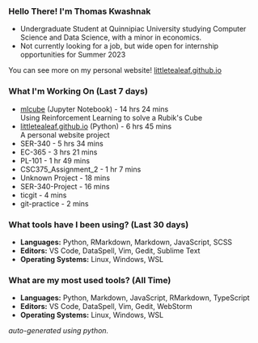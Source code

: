 
### Hello There! I'm Thomas Kwashnak

- Undergraduate Student at Quinnipiac University studying Computer Science and Data Science, with a minor in economics.
- Not currently looking for a job, but wide open for internship opportunities for Summer 2023

You can see more on my personal website! [littletealeaf.github.io](https://littletealeaf.github.io)

### What I'm Working On (Last 7 days)
<ul><li><a href="https://github.com/LittleTealeaf/mlcube">mlcube</a> (Jupyter Notebook) - 14 hrs 24 mins<br>Using Reinforcement Learning to solve a Rubik's Cube</li><li><a href="https://github.com/LittleTealeaf/littletealeaf.github.io">littletealeaf.github.io</a> (Python) - 6 hrs 45 mins<br>A personal website project</li><li>SER-340 - 5 hrs 34 mins</li><li>EC-365 - 3 hrs 21 mins</li><li>PL-101 - 1 hr 49 mins</li><li>CSC375_Assignment_2 - 1 hr 7 mins</li><li>Unknown Project - 18 mins</li><li>SER-340-Project - 16 mins</li><li>ticgit - 4 mins</li><li>git-practice - 2 mins</li></ul>

### What tools have I been using? (Last 30 days)
- **Languages:** Python, RMarkdown, Markdown, JavaScript, SCSS
- **Editors:** VS Code, DataSpell, Vim, Gedit, Sublime Text
- **Operating Systems:** Linux, Windows, WSL

### What are my most used tools? (All Time)
- **Languages:** Python, Markdown, JavaScript, RMarkdown, TypeScript
- **Editors:** VS Code, DataSpell, Vim, Gedit, WebStorm
- **Operating Systems:** Linux, Windows, WSL

*auto-generated using python.*
